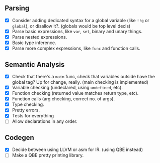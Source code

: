 ## Parsing
- [x] Consider adding dedicated syntax for a global variable (like `!!g` or `global`), or disallow it?. (globals would be top level decls)
- [x] Parse basic expressions, like `var`, `set`, binary and unary things.
- [x] Parse nested expressions.
- [x] Basic type inference.
- [x] Parse more complex expressions, like `func` and function calls.

## Semantic Analysis
- [x] Check that there's a `main` func, check that variables outside have the global tag? Up for change, really. (main checking is implemented)
- [x] Variable checking (undeclared, using `undefined`, etc).
- [x] Function checking (returned value matches return type, etc).
- [x] Function calls (arg checking, correct no. of args).
- [x] Type checking.
- [x] Pretty errors.
- [x] Tests for everything
- [ ] Allow declarations in any order.

## Codegen
- [x] Decide between using LLVM or asm for IR. (using QBE instead)
- [ ] Make a QBE pretty printing library.
